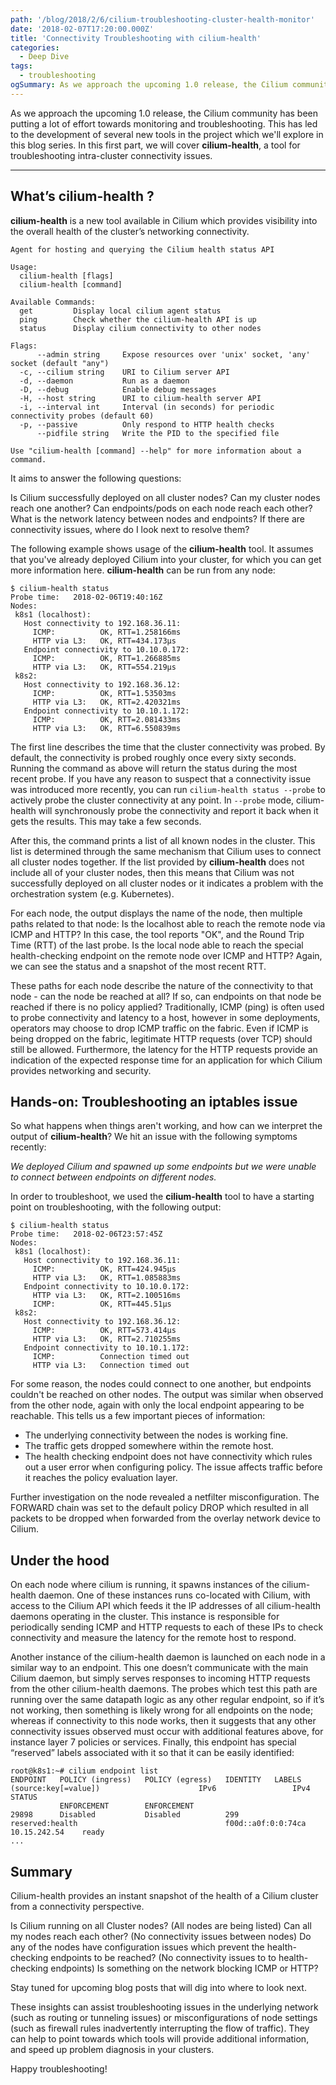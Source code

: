```yaml
---
path: '/blog/2018/2/6/cilium-troubleshooting-cluster-health-monitor'
date: '2018-02-07T17:20:00.000Z'
title: 'Connectivity Troubleshooting with cilium-health'
categories:
  - Deep Dive
tags:
  - troubleshooting
ogSummary: As we approach the upcoming 1.0 release, the Cilium community has been putting a lot of effort towards monitoring and troubleshooting. This has led to the development of several new tools in the project which we'll explore in this blog series. In this first part, we will cover **cilium-health**, a tool for troubleshooting intra-cluster connectivity issues.`
---
```


As we approach the upcoming 1.0 release, the Cilium community has been putting a lot of effort towards monitoring and troubleshooting. This has led to the development of several new tools in the project which we'll explore in this blog series. In this first part, we will cover **cilium-health**, a tool for troubleshooting intra-cluster connectivity issues.

---

## What’s cilium-health ?

**cilium-health** is a new tool available in Cilium which provides visibility into the overall health of the cluster’s networking connectivity.

    Agent for hosting and querying the Cilium health status API

    Usage:
      cilium-health [flags]
      cilium-health [command]

    Available Commands:
      get         Display local cilium agent status
      ping        Check whether the cilium-health API is up
      status      Display cilium connectivity to other nodes

    Flags:
          --admin string     Expose resources over 'unix' socket, 'any' socket (default "any")
      -c, --cilium string    URI to Cilium server API
      -d, --daemon           Run as a daemon
      -D, --debug            Enable debug messages
      -H, --host string      URI to cilium-health server API
      -i, --interval int     Interval (in seconds) for periodic connectivity probes (default 60)
      -p, --passive          Only respond to HTTP health checks
          --pidfile string   Write the PID to the specified file

    Use "cilium-health [command] --help" for more information about a command.

It aims to answer the following questions:

Is Cilium successfully deployed on all cluster nodes? Can my cluster nodes reach one another? Can endpoints/pods on each node reach each other? What is the network latency between nodes and endpoints? If there are connectivity issues, where do I look next to resolve them?

The following example shows usage of the **cilium-health** tool. It assumes that you've already deployed Cilium into your cluster, for which you can get more information here. **cilium-health** can be run from any node:

    $ cilium-health status
    Probe time:   2018-02-06T19:40:16Z
    Nodes:
     k8s1 (localhost):
       Host connectivity to 192.168.36.11:
         ICMP:          OK, RTT=1.258166ms
         HTTP via L3:   OK, RTT=434.173µs
       Endpoint connectivity to 10.10.0.172:
         ICMP:          OK, RTT=1.266885ms
         HTTP via L3:   OK, RTT=554.219µs
     k8s2:
       Host connectivity to 192.168.36.12:
         ICMP:          OK, RTT=1.53503ms
         HTTP via L3:   OK, RTT=2.420321ms
       Endpoint connectivity to 10.10.1.172:
         ICMP:          OK, RTT=2.081433ms
         HTTP via L3:   OK, RTT=6.550839ms

The first line describes the time that the cluster connectivity was probed. By default, the connectivity is probed roughly once every sixty seconds. Running the command as above will return the status during the most recent probe. If you have any reason to suspect that a connectivity issue was introduced more recently, you can run `cilium-health status --probe` to actively probe the cluster connectivity at any point. In `--probe` mode, cilium-health will synchronously probe the connectivity and report it back when it gets the results. This may take a few seconds.

After this, the command prints a list of all known nodes in the cluster. This list is determined through the same mechanism that Cilium uses to connect all cluster nodes together. If the list provided by **cilium-health** does not include all of your cluster nodes, then this means that Cilium was not successfully deployed on all cluster nodes or it indicates a problem with the orchestration system (e.g. Kubernetes).

For each node, the output displays the name of the node, then multiple paths related to that node: Is the localhost able to reach the remote node via ICMP and HTTP? In this case, the tool reports "OK", and the Round Trip Time (RTT) of the last probe. Is the local node able to reach the special health-checking endpoint on the remote node over ICMP and HTTP? Again, we can see the status and a snapshot of the most recent RTT.

These paths for each node describe the nature of the connectivity to that node - can the node be reached at all? If so, can endpoints on that node be reached if there is no policy applied? Traditionally, ICMP (ping) is often used to probe connectivity and latency to a host, however in some deployments, operators may choose to drop ICMP traffic on the fabric. Even if ICMP is being dropped on the fabric, legitimate HTTP requests (over TCP) should still be allowed. Furthermore, the latency for the HTTP requests provide an indication of the expected response time for an application for which Cilium provides networking and security.

## Hands-on: Troubleshooting an iptables issue

So what happens when things aren't working, and how can we interpret the output of **cilium-health**? We hit an issue with the following symptoms recently:

_We deployed Cilium and spawned up some endpoints but we were unable to connect between endpoints on different nodes._

In order to troubleshoot, we used the **cilium-health** tool to have a starting point on troubleshooting, with the following output:

    $ cilium-health status
    Probe time:   2018-02-06T23:57:45Z
    Nodes:
     k8s1 (localhost):
       Host connectivity to 192.168.36.11:
         ICMP:          OK, RTT=424.945µs
         HTTP via L3:   OK, RTT=1.085883ms
       Endpoint connectivity to 10.10.0.172:
         HTTP via L3:   OK, RTT=2.100516ms
         ICMP:          OK, RTT=445.51µs
     k8s2:
       Host connectivity to 192.168.36.12:
         ICMP:          OK, RTT=573.414µs
         HTTP via L3:   OK, RTT=2.710255ms
       Endpoint connectivity to 10.10.1.172:
         ICMP:          Connection timed out
         HTTP via L3:   Connection timed out

For some reason, the nodes could connect to one another, but endpoints couldn't be reached on other nodes. The output was similar when observed from the other node, again with only the local endpoint appearing to be reachable. This tells us a few important pieces of information:

- The underlying connectivity between the nodes is working fine.
- The traffic gets dropped somewhere within the remote host.
- The health checking endpoint does not have connectivity which rules out a user error when configuring policy. The issue affects traffic before it reaches the policy evaluation layer.

Further investigation on the node revealed a netfilter misconfiguration. The FORWARD chain was set to the default policy DROP which resulted in all packets to be dropped when forwarded from the overlay network device to Cilium.

## Under the hood

On each node where cilium is running, it spawns instances of the cilium-health daemon. One of these instances runs co-located with Cilium, with access to the Cilium API which feeds it the IP addresses of all cilium-health daemons operating in the cluster. This instance is responsible for periodically sending ICMP and HTTP requests to each of these IPs to check connectivity and measure the latency for the remote host to respond.

Another instance of the cilium-health daemon is launched on each node in a similar way to an endpoint. This one doesn’t communicate with the main Cilium daemon, but simply serves responses to incoming HTTP requests from the other cilium-health daemons. The probes which test this path are running over the same datapath logic as any other regular endpoint, so if it’s not working, then something is likely wrong for all endpoints on the node; whereas if connectivity to this node works, then it suggests that any other connectivity issues observed must occur with additional features above, for instance layer 7 policies or services. Finally, this endpoint has special “reserved” labels associated with it so that it can be easily identified:

    root@k8s1:~# cilium endpoint list
    ENDPOINT   POLICY (ingress)   POLICY (egress)   IDENTITY   LABELS (source:key[=value])                      IPv6                 IPv4            STATUS
               ENFORCEMENT        ENFORCEMENT
    29898      Disabled           Disabled          299        reserved:health                                 f00d::a0f:0:0:74ca   10.15.242.54    ready
    ...

## Summary

Cilium-health provides an instant snapshot of the health of a Cilium cluster from a connectivity perspective.

Is Cilium running on all Cluster nodes? (All nodes are being listed) Can all my nodes reach each other? (No connectivity issues between nodes) Do any of the nodes have configuration issues which prevent the health-checking endpoints to be reached? (No connectivity issues to to health-checking endpoints) Is something on the network blocking ICMP or HTTP?

Stay tuned for upcoming blog posts that will dig into where to look next.

These insights can assist troubleshooting issues in the underlying network (such as routing or tunneling issues) or misconfigurations of node settings (such as firewall rules inadvertently interrupting the flow of traffic). They can help to point towards which tools will provide additional information, and speed up problem diagnosis in your clusters.

Happy troubleshooting!
